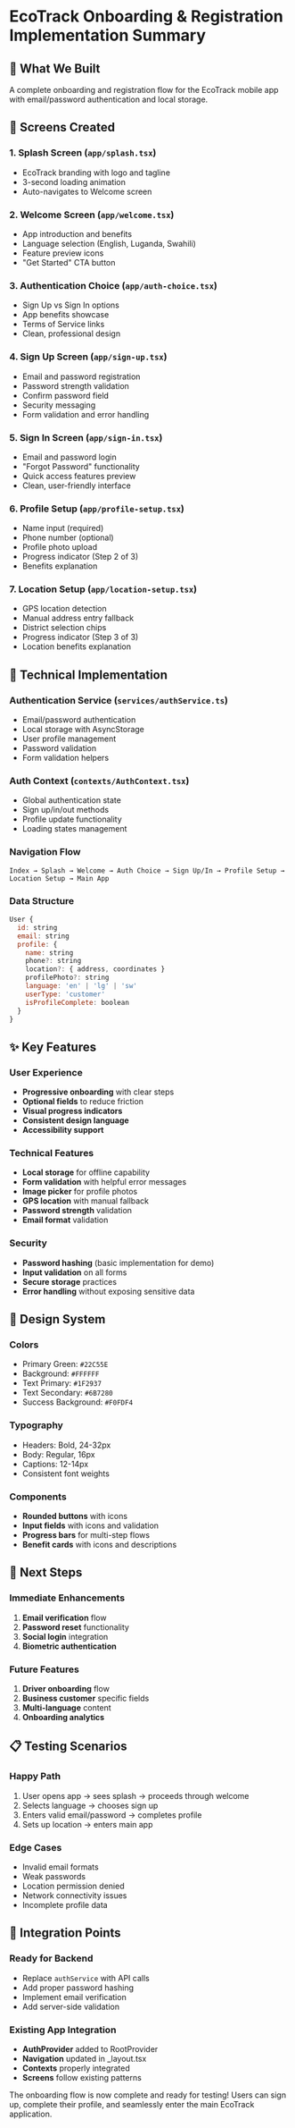 # EcoTrack Onboarding & Registration Implementation Summary

## 🎯 What We Built

A complete onboarding and registration flow for the EcoTrack mobile app with email/password authentication and local storage.

## 📱 Screens Created

### 1. **Splash Screen** (`app/splash.tsx`)

- EcoTrack branding with logo and tagline
- 3-second loading animation
- Auto-navigates to Welcome screen

### 2. **Welcome Screen** (`app/welcome.tsx`)

- App introduction and benefits
- Language selection (English, Luganda, Swahili)
- Feature preview icons
- "Get Started" CTA button

### 3. **Authentication Choice** (`app/auth-choice.tsx`)

- Sign Up vs Sign In options
- App benefits showcase
- Terms of Service links
- Clean, professional design

### 4. **Sign Up Screen** (`app/sign-up.tsx`)

- Email and password registration
- Password strength validation
- Confirm password field
- Security messaging
- Form validation and error handling

### 5. **Sign In Screen** (`app/sign-in.tsx`)

- Email and password login
- "Forgot Password" functionality
- Quick access features preview
- Clean, user-friendly interface

### 6. **Profile Setup** (`app/profile-setup.tsx`)

- Name input (required)
- Phone number (optional)
- Profile photo upload
- Progress indicator (Step 2 of 3)
- Benefits explanation

### 7. **Location Setup** (`app/location-setup.tsx`)

- GPS location detection
- Manual address entry fallback
- District selection chips
- Progress indicator (Step 3 of 3)
- Location benefits explanation

## 🔧 Technical Implementation

### Authentication Service (`services/authService.ts`)

- Email/password authentication
- Local storage with AsyncStorage
- User profile management
- Password validation
- Form validation helpers

### Auth Context (`contexts/AuthContext.tsx`)

- Global authentication state
- Sign up/in/out methods
- Profile update functionality
- Loading states management

### Navigation Flow

```
Index → Splash → Welcome → Auth Choice → Sign Up/In → Profile Setup → Location Setup → Main App
```

### Data Structure

```javascript
User {
  id: string
  email: string
  profile: {
    name: string
    phone?: string
    location?: { address, coordinates }
    profilePhoto?: string
    language: 'en' | 'lg' | 'sw'
    userType: 'customer'
    isProfileComplete: boolean
  }
}
```

## ✨ Key Features

### User Experience

- **Progressive onboarding** with clear steps
- **Optional fields** to reduce friction
- **Visual progress indicators**
- **Consistent design language**
- **Accessibility support**

### Technical Features

- **Local storage** for offline capability
- **Form validation** with helpful error messages
- **Image picker** for profile photos
- **GPS location** with manual fallback
- **Password strength** validation
- **Email format** validation

### Security

- **Password hashing** (basic implementation for demo)
- **Input validation** on all forms
- **Secure storage** practices
- **Error handling** without exposing sensitive data

## 🎨 Design System

### Colors

- Primary Green: `#22C55E`
- Background: `#FFFFFF`
- Text Primary: `#1F2937`
- Text Secondary: `#6B7280`
- Success Background: `#F0FDF4`

### Typography

- Headers: Bold, 24-32px
- Body: Regular, 16px
- Captions: 12-14px
- Consistent font weights

### Components

- **Rounded buttons** with icons
- **Input fields** with icons and validation
- **Progress bars** for multi-step flows
- **Benefit cards** with icons and descriptions

## 🚀 Next Steps

### Immediate Enhancements

1. **Email verification** flow
2. **Password reset** functionality
3. **Social login** integration
4. **Biometric authentication**

### Future Features

1. **Driver onboarding** flow
2. **Business customer** specific fields
3. **Multi-language** content
4. **Onboarding analytics**

## 📋 Testing Scenarios

### Happy Path

1. User opens app → sees splash → proceeds through welcome
2. Selects language → chooses sign up
3. Enters valid email/password → completes profile
4. Sets up location → enters main app

### Edge Cases

- Invalid email formats
- Weak passwords
- Location permission denied
- Network connectivity issues
- Incomplete profile data

## 🔄 Integration Points

### Ready for Backend

- Replace `authService` with API calls
- Add proper password hashing
- Implement email verification
- Add server-side validation

### Existing App Integration

- **AuthProvider** added to RootProvider
- **Navigation** updated in \_layout.tsx
- **Contexts** properly integrated
- **Screens** follow existing patterns

The onboarding flow is now complete and ready for testing! Users can sign up, complete their profile, and seamlessly enter the main EcoTrack application.
